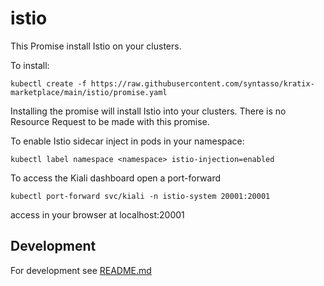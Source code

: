 # istio

This Promise install Istio on your clusters.

To install:
```
kubectl create -f https://raw.githubusercontent.com/syntasso/kratix-marketplace/main/istio/promise.yaml
```

Installing the promise will install Istio into your clusters. There is no Resource
Request to be made with this promise.

To enable Istio sidecar inject in pods in your namespace:
```
kubectl label namespace <namespace> istio-injection=enabled
```

To access the Kiali dashboard open a port-forward
```
kubectl port-forward svc/kiali -n istio-system 20001:20001
```

access in your browser at localhost:20001

## Development

For development see [README.md](./internal/README.md)
